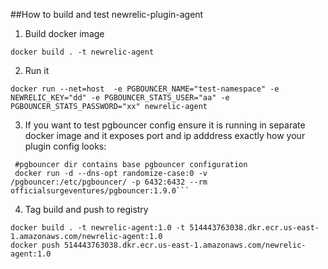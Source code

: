 ##How to build and test newrelic-plugin-agent

1. Build docker image
```
docker build . -t newrelic-agent
```
2. Run it 
```
docker run --net=host  -e PGBOUNCER_NAME="test-namespace" -e NEWRELIC_KEY="dd" -e PGBOUNCER_STATS_USER="aa" -e PGBOUNCER_STATS_PASSWORD="xx" newrelic-agent
```
3. If you want to test pgbouncer config ensure it is running in separate docker image and it exposes port and ip adddress exactly how your plugin config looks:
```
 #pgbouncer dir contains base pgbouncer configuration
 docker run -d --dns-opt randomize-case:0 -v  /pgbouncer:/etc/pgbouncer/ -p 6432:6432 --rm   officialsurgeventures/pgbouncer:1.9.0```
```
4. Tag build and push to registry
```
docker build . -t newrelic-agent:1.0 -t 514443763038.dkr.ecr.us-east-1.amazonaws.com/newrelic-agent:1.0 
docker push 514443763038.dkr.ecr.us-east-1.amazonaws.com/newrelic-agent:1.0
```
